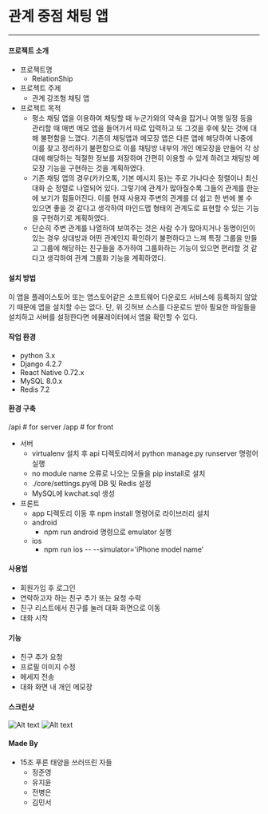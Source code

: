 # 관계 중점 채팅 앱
-------------
#### 프로젝트 소개
* 프로젝트명
    * RelationShip
* 프로젝트 주제
    * 관계 강조형 채팅 앱
* 프로젝트 목적
    * 평소 채팅 앱을 이용하여 채팅할 때 누군가와의 약속을 잡거나 여행 일정 등을 관리할 때 매번 메모 앱을 들어가서 따로 입력하고 또 그것을 후에 찾는 것에 대해 불편함을 느꼈다. 기존의 채팅앱과 메모장 앱은 다른 앱에 해당하여 나중에 이를 찾고 정리하기 불편함으로 이를 채팅방 내부의 개인 메모장을 만들어 각 상대에 해당하는 적절한 정보를 저장하며 간편히 이용할 수 있게 하려고 채팅방 메모장 기능을 구현하는 것을 계획하였다.
    * 기존 채팅 앱의 경우(카카오톡, 기본 메시지 등)는 주로 가나다순 정렬이나 최신 대화 순 정렬로 나열되어 있다. 그렇기에 관계가 많아질수록 그들의 관계를 한눈에 보기가 힘들어진다. 이를 현재 사용자 주변의 관계를 더 쉽고 한 번에 볼 수 있으면 좋을 것 같다고 생각하여 마인드맵 형태의 관계도로 표현할 수 있는 기능을 구현하기로 계획하였다.
    * 단순히 주변 관계를 나열하여 보여주는 것은 사람 수가 많아지거나 동명이인이 있는 경우 상대방과 어떤 관계인지 확인하기 불편하다고 느껴 특정 그룹을 만들고 그룹에 해당하는 친구들을 추가하여 그룹화하는 기능이 있으면 편리할 것 같다고 생각하여 관계 그룹화 기능을 계획하였다.

#### 설치 방법

이 앱을 플레이스토어 또는 앱스토어같은 소프트웨어 다운로드 서비스에 등록하지 않았기 때문에 앱을 설치할 수는 없다. 단, 위 깃허브 소스를 다운로드 받아 필요한 파일들을 설치하고 서버를 설정한다면 에뮬레이터에서 앱을 확인할 수 있다.

#### 작업 환경
* python 3.x
* Django 4.2.7
* React Native 0.72.x
* MySQL 8.0.x
* Redis 7.2

#### 환경 구축
/api # for server
/app # for front
* 서버
    * virtualenv 설치 후 api 디렉토리에서 python manage.py runserver 명렁어 실행
    * no module name 오류로 나오는 모듈을 pip install로 설치
    * ./core/settings.py에 DB 및 Redis 설정
    * MySQL에 kwchat.sql 생성
* 프론트
    * app 디렉토리 이동 후 npm install 명령어로 라이브러리 설치
    * android
        * npm run android 명령으로 emulator 실행
    * ios
        * npm run ios -- --simulator='iPhone model name'

#### 사용법
* 회원가입 후 로그인
* 연락하고자 하는 친구 추가 또는 요청 수락
* 친구 리스트에서 친구를 눌러 대화 화면으로 이동
* 대화 시작

#### 기능
* 친구 추가 요청
* 프로필 이미지 수정
* 메세지 전송
* 대화 화면 내 개인 메모장

#### 스크린샷
![Alt text](/path/to/img.jpg)
![Alt text](/path/to/img.jpg)

#### Made By
* 15조 푸른 태양을 쓰러뜨린 자들
    * 정준영
    * 유지윤
    * 전병은
    * 김민서